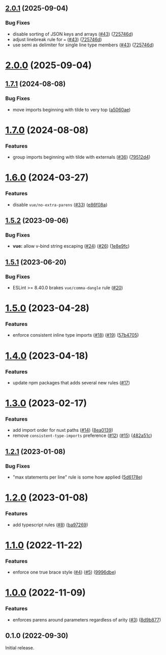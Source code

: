 ## [2.0.1](https://github.com/globalbrain/eslint-config/compare/v2.0.0...v2.0.1) (2025-09-04)

### Bug Fixes

- disable sorting of JSON keys and arrays ([#43](https://github.com/globalbrain/eslint-config/issues/43)) ([725746d](https://github.com/globalbrain/eslint-config/commit/725746d32885b9ff7f47c2cc47e1a5b4ffd6a5bf))
- adjust linebreak rule for `=` ([#43](https://github.com/globalbrain/eslint-config/issues/43)) ([725746d](https://github.com/globalbrain/eslint-config/commit/725746d32885b9ff7f47c2cc47e1a5b4ffd6a5bf))
- use semi as delimiter for single line type members ([#43](https://github.com/globalbrain/eslint-config/issues/43)) ([725746d](https://github.com/globalbrain/eslint-config/commit/725746d32885b9ff7f47c2cc47e1a5b4ffd6a5bf))

# [2.0.0](https://github.com/globalbrain/eslint-config/compare/v1.7.1...v2.0.0) (2025-09-04)

## [1.7.1](https://github.com/globalbrain/eslint-config/compare/v1.7.0...v1.7.1) (2024-08-08)

### Bug Fixes

- move imports beginning with tilde to very top ([a5060ae](https://github.com/globalbrain/eslint-config/commit/a5060aee875e2fc794a5a569b66a02cac741b57a))

# [1.7.0](https://github.com/globalbrain/eslint-config/compare/v1.6.0...v1.7.0) (2024-08-08)

### Features

- group imports beginning with tilde with externals ([#36](https://github.com/globalbrain/eslint-config/issues/36)) ([79512d4](https://github.com/globalbrain/eslint-config/commit/79512d45b2453abd570db23bf0c7bedcecd2fcfa))

# [1.6.0](https://github.com/globalbrain/eslint-config/compare/v1.5.2...v1.6.0) (2024-03-27)

### Features

- disable `vue/no-extra-parens` ([#33](https://github.com/globalbrain/eslint-config/issues/33)) ([e86f08a](https://github.com/globalbrain/eslint-config/commit/e86f08a36351401e12f61d7819f22aaa3a4ddb73))

## [1.5.2](https://github.com/globalbrain/eslint-config/compare/v1.5.1...v1.5.2) (2023-09-06)

### Bug Fixes

- **vue:** allow v-bind string escaping ([#24](https://github.com/globalbrain/eslint-config/issues/24)) ([#26](https://github.com/globalbrain/eslint-config/issues/26)) ([1e8e9fc](https://github.com/globalbrain/eslint-config/commit/1e8e9fc36707505f7665b6073d3c4aabf6f97507))

## [1.5.1](https://github.com/globalbrain/eslint-config/compare/v1.5.0...v1.5.1) (2023-06-20)

### Bug Fixes

- ESLint >= 8.40.0 brakes `vue/comma-dangle` rule ([#20](https://github.com/globalbrain/eslint-config/issues/20))

# [1.5.0](https://github.com/globalbrain/eslint-config/compare/v1.3.0...v1.5.0) (2023-04-28)

### Features

- enforce consistent inline type imports ([#18](https://github.com/globalbrain/eslint-config/issues/18)) ([#19](https://github.com/globalbrain/eslint-config/issues/19)) ([57b4705](https://github.com/globalbrain/eslint-config/commit/57b47055ca881afa4b211d9fb77b6f944c41671a))

# [1.4.0](https://github.com/globalbrain/eslint-config/compare/v1.3.0...v1.4.0) (2023-04-18)

### Features

- update npm packages that adds several new rules ([#17](https://github.com/globalbrain/eslint-config/pull/17))

# [1.3.0](https://github.com/globalbrain/eslint-config/compare/v1.2.1...v1.3.0) (2023-02-17)

### Features

- add import order for nuxt paths ([#14](https://github.com/globalbrain/eslint-config/issues/14)) ([8ea0139](https://github.com/globalbrain/eslint-config/commit/8ea013994fbc8998d93bc43a6ee86028bda1b903))
- remove `consistent-type-imports` preference ([#12](https://github.com/globalbrain/eslint-config/issues/12)) ([#15](https://github.com/globalbrain/eslint-config/issues/15)) ([482a51c](https://github.com/globalbrain/eslint-config/commit/482a51c2058dc70f61bc4b90841b15d0522bb3f6))

## [1.2.1](https://github.com/globalbrain/eslint-config/compare/v1.2.0...v1.2.1) (2023-01-08)

### Bug Fixes

- "max statements per line" rule is some how applied ([5d6178e](https://github.com/globalbrain/eslint-config/commit/5d6178e21d0e6519a42ef7f15a27e671507a9655))

# [1.2.0](https://github.com/globalbrain/eslint-config/compare/v1.1.0...v1.2.0) (2023-01-08)

### Features

- add typescript rules ([#8](https://github.com/globalbrain/eslint-config/issues/8)) ([ba97269](https://github.com/globalbrain/eslint-config/commit/ba97269c44dd402c251b9319fe389d0e00beef13))

# [1.1.0](https://github.com/globalbrain/eslint-config/compare/v1.0.0...v1.1.0) (2022-11-22)

### Features

- enforce one true brace style ([#4](https://github.com/globalbrain/eslint-config/issues/4)) ([#5](https://github.com/globalbrain/eslint-config/issues/5)) ([9996dbe](https://github.com/globalbrain/eslint-config/commit/9996dbeff86d81d157505d7175ccdca59e2b35f8))

# [1.0.0](https://github.com/globalbrain/eslint-config/compare/v0.1.0...v1.0.0) (2022-11-09)

### Features

- enforces parens around parameters regardless of arity ([#3](https://github.com/globalbrain/eslint-config/issues/3)) ([8d9b877](https://github.com/globalbrain/eslint-config/commit/8d9b877abba836e7176bd56b0f28b365669d9d54))

## 0.1.0 (2022-09-30)

Initial release.
